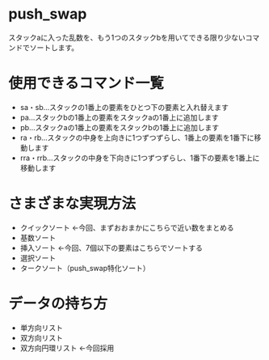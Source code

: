 # push_swap
スタックaに入った乱数を、もう1つのスタックbを用いてできる限り少ないコマンドでソートします。
# 使用できるコマンド一覧
 - sa・sb...スタックの1番上の要素をひとつ下の要素と入れ替えます
 - pa...スタックbの1番上の要素をスタックaの1番上に追加します
 - pb...スタックaの1番上の要素をスタックbの1番上に追加します
 - ra・rb...スタックの中身を上向きに1つずつずらし、1番上の要素を1番下に移動します
 - rra・rrb...スタックの中身を下向きに1つずつずらし、1番下の要素を1番上に移動します

# さまざまな実現方法
 - クイックソート ←今回、まずおおまかにこちらで近い数をまとめる
 - 基数ソート
 - 挿入ソート ←今回、7個以下の要素はこちらでソートする
 - 選択ソート
 - タークソート（push_swap特化ソート）

# データの持ち方
 - 単方向リスト
 - 双方向リスト
 - 双方向円環リスト ←今回採用
